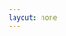 ```yaml
---
layout: none
---
```


<RedoclyAPIBlock src="/firefly-services/docs/photoshop_getManifest.json" width="600px" disableSidebar hideTryItPanel />
